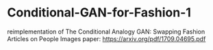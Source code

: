 # Conditional-GAN-for-Fashion-1
reimplementation  of The Conditional Analogy GAN: Swapping Fashion Articles on People Images
paper: https://arxiv.org/pdf/1709.04695.pdf
